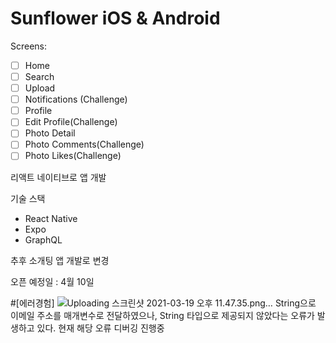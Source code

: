 # Sunflower iOS & Android

Screens:
- [ ] Home
- [ ] Search
- [ ] Upload
- [ ] Notifications (Challenge)
- [ ] Profile
- [ ] Edit Profile(Challenge)
- [ ] Photo Detail
- [ ] Photo Comments(Challenge)
- [ ] Photo Likes(Challenge)

리액트 네이티브로 앱 개발

기술 스택
- React Native
- Expo
- GraphQL

추후 소개팅 앱 개발로 변경 

오픈 예정일 : 4월 10일

#[에러경험]
![Uploading 스크린샷 2021-03-19 오후 11.47.35.png…]()
String으로 이메일 주소를 매개변수로 전달하였으나, String 타입으로 제공되지 않았다는 오류가 발생하고 있다.
현재 해당 오류 디버깅 진행중

